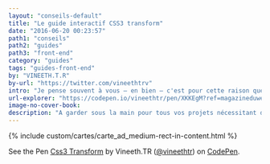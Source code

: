 ```yaml
---
layout: "conseils-default"
title: "Le guide interactif CSS3 transform"
date: "2016-06-20 00:23:57"
path1: "conseils"
path2: "guides"
path3: "front-end"
category: "guides"
tags: "guides-front-end"
by: "VINEETH.T.R"
by-url: "https://twitter.com/vineethtrv"
intro: "Je pense souvent à vous – en bien – c'est pour cette raison que je partage avec vous ce guide interactif pour comprendre les propriétés CSS3 Transform. La démo ci-dessous est à garder en favoris pour tous vos projets nécessitant des transform scale, transform rotate, transform opacity, etc. La bible de l'[animation Web](http://www.magazineduwebdesign.com/inspirations/ui-design/animations/) 2D et 3D en CSS3. Si vous avez le même type de guide pour les transitions en CSS3, je suis preneur."
url-explorer: "https://codepen.io/vineethtr/pen/XKKEgM?ref=magazineduwebdesign"
image-no-cover-book:
description: "A garder sous la main pour tous vos projets nécessitant des transform scale, transform rotate, transform opacity, etc."
---
```

{% include custom/cartes/carte_ad_medium-rect-in-content.html %}

<p data-height="382" data-theme-id="dark" data-slug-hash="XKKEgM" data-default-tab="html,result" data-user="vineethtr" data-embed-version="2" class="codepen">See the Pen <a href="https://codepen.io/vineethtr/pen/XKKEgM/">Css3 Transform</a> by Vineeth.TR (<a href="http://codepen.io/vineethtr">@vineethtr</a>) on <a href="http://codepen.io">CodePen</a>.</p>
<script async src="//assets.codepen.io/assets/embed/ei.js"></script>
